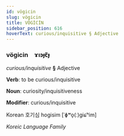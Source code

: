 ```yaml
---
id: vögicin
slug: vögicin
title: VÖGİCİN
sidebar_position: 616
hoverText: curious/inquisitive § Adjective
---
```


### vögicin&emsp;<span kind="abugida">ɤıꜿɟꞇ̃ɟ</span>

*curious/inquisitive* **§** Adjective

**Verb**: to be curious/inquisitive

**Noun**: curiosity/inquisitiveness

**Modifier**: curious/inquisitive

Korean 호기심 hogisim [ˈɸʷo̞(ː)ɡiɕʰim]

*Koreic Language Family*